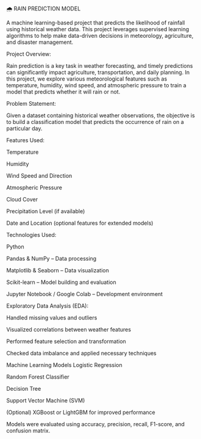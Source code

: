 🌧️ RAIN PREDICTION MODEL

A machine learning-based project that predicts the likelihood of rainfall using historical weather data. This project leverages supervised learning algorithms to help make data-driven decisions in meteorology, agriculture, and disaster management.

Project Overview:


Rain prediction is a key task in weather forecasting, and timely predictions can significantly impact agriculture, transportation, and daily planning. In this project, we explore various meteorological features such as temperature, humidity, wind speed, and atmospheric pressure to train a model that predicts whether it will rain or not.

Problem Statement:

Given a dataset containing historical weather observations, the objective is to build a classification model that predicts the occurrence of rain on a particular day.

Features Used:

Temperature

Humidity

Wind Speed and Direction

Atmospheric Pressure

Cloud Cover

Precipitation Level (if available)

Date and Location (optional features for extended models)

Technologies Used:


Python

Pandas & NumPy – Data processing

Matplotlib & Seaborn – Data visualization

Scikit-learn – Model building and evaluation

Jupyter Notebook / Google Colab – Development environment

Exploratory Data Analysis (EDA):


Handled missing values and outliers

Visualized correlations between weather features

Performed feature selection and transformation

Checked data imbalance and applied necessary techniques

Machine Learning Models
Logistic Regression

Random Forest Classifier

Decision Tree

Support Vector Machine (SVM)

(Optional) XGBoost or LightGBM for improved performance

Models were evaluated using accuracy, precision, recall, F1-score, and confusion matrix.

